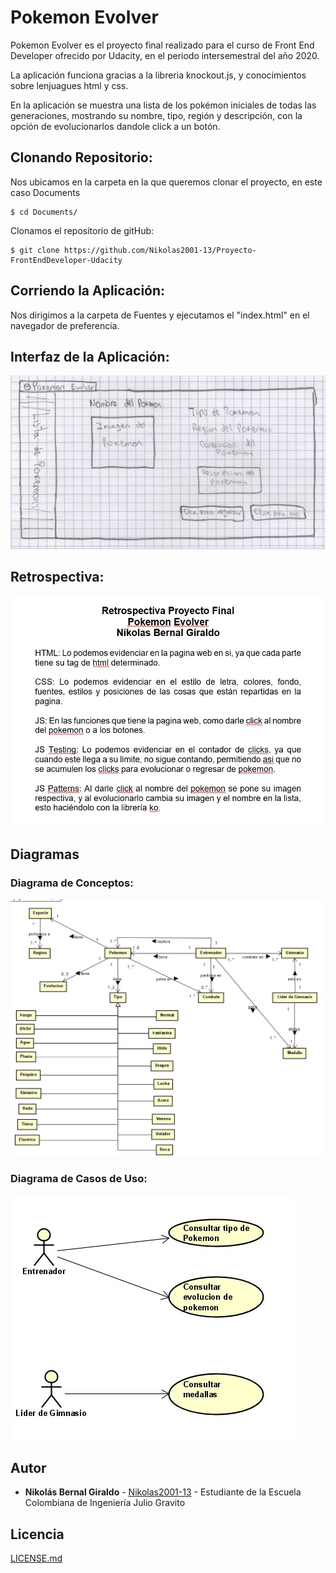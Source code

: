 # Pokemon Evolver

Pokemon Evolver es el proyecto final realizado para el curso de Front End Developer ofrecido por Udacity, en el periodo intersemestral del año 2020.

La aplicación funciona gracias a la libreria knockout.js, y conocimientos sobre lenjuagues html y css.

En la aplicación se muestra una lista de los pokémon iniciales de todas las generaciones, mostrando su nombre, tipo, región y descripción, con la opción de evolucionarlos dandole click a un botón.

## Clonando Repositorio:

Nos ubicamos en la carpeta en la que queremos clonar el proyecto, en este caso Documents
```
$ cd Documents/
```

Clonamos el repositorio de gitHub:
```
$ git clone https://github.com/Nikolas2001-13/Proyecto-FrontEndDeveloper-Udacity
```

## Corriendo la Aplicación:

Nos dirigimos a la carpeta de Fuentes y ejecutamos el "index.html" en el navegador de preferencia.

## Interfaz de la Aplicación:

![](img/interfaz.jpg)

## Retrospectiva:

![](img/retrospectiva.jpg)

## Diagramas

### Diagrama de Conceptos:
![](img/conceptos.jpg)

### Diagrama de Casos de Uso:
![](img/casos.jpg)

## Autor

* **Nikolás Bernal Giraldo** - [Nikolas2001-13](https://github.com/Nikolas2001-13) - Estudiante de la Escuela Colombiana de Ingeniería Julio Gravito

## Licencia

[LICENSE.md](http://www.gnu.org/licenses/gpl.html)